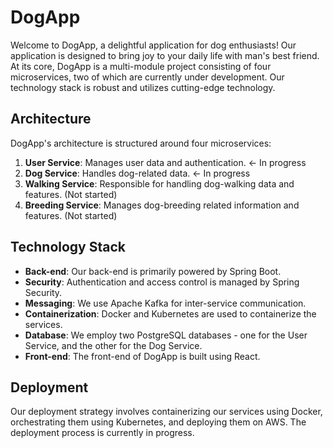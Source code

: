 # DogApp

Welcome to DogApp, a delightful application for dog enthusiasts! Our application is designed to bring joy to your daily life with man's best friend. At its core, DogApp is a multi-module project consisting of four microservices, two of which are currently under development. Our technology stack is robust and utilizes cutting-edge technology. 

## Architecture

DogApp's architecture is structured around four microservices:

1. **User Service**: Manages user data and authentication. <- In progress
2. **Dog Service**: Handles dog-related data. <- In progress
3. **Walking Service**: Responsible for handling dog-walking data and features. (Not started)
4. **Breeding Service**: Manages dog-breeding related information and features. (Not started)


## Technology Stack

- **Back-end**: Our back-end is primarily powered by Spring Boot.
- **Security**: Authentication and access control is managed by Spring Security.
- **Messaging**: We use Apache Kafka for inter-service communication.
- **Containerization**: Docker and Kubernetes are used to containerize the services.
- **Database**: We employ two PostgreSQL databases - one for the User Service, and the other for the Dog Service.
- **Front-end**: The front-end of DogApp is built using React.

## Deployment

Our deployment strategy involves containerizing our services using Docker, orchestrating them using Kubernetes, and deploying them on AWS. The deployment process is currently in progress.
